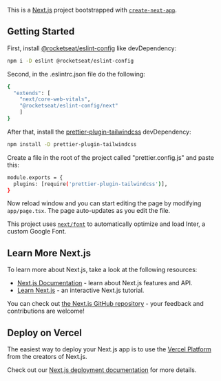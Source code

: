This is a [Next.js](https://nextjs.org/) project bootstrapped with [`create-next-app`](https://github.com/vercel/next.js/tree/canary/packages/create-next-app).

## Getting Started

First, install [@rocketseat/eslint-config](https://github.com/Rocketseat/eslint-config-rocketseat) like devDependency:

```bash
npm i -D eslint @rocketseat/eslint-config
```

Second, in the .eslintrc.json file do the following:
```bash
{
  "extends": [
    "next/core-web-vitals",
    "@rocketseat/eslint-config/next"
    ]
}
```

After that, install the [prettier-plugin-tailwindcss](https://tailwindcss.com/blog/automatic-class-sorting-with-prettier) devDependency:
```bash
npm install -D prettier-plugin-tailwindcss
```
Create a file in the root of the project called "prettier.config.js" and paste this:
```bash
module.exports = {
  plugins: [require('prettier-plugin-tailwindcss')],
}
```

Now reload window and you can start editing the page by modifying `app/page.tsx`. The page auto-updates as you edit the file.

This project uses [`next/font`](https://nextjs.org/docs/basic-features/font-optimization) to automatically optimize and load Inter, a custom Google Font.

## Learn More Next.js

To learn more about Next.js, take a look at the following resources:

- [Next.js Documentation](https://nextjs.org/docs) - learn about Next.js features and API.
- [Learn Next.js](https://nextjs.org/learn) - an interactive Next.js tutorial.

You can check out [the Next.js GitHub repository](https://github.com/vercel/next.js/) - your feedback and contributions are welcome!

## Deploy on Vercel

The easiest way to deploy your Next.js app is to use the [Vercel Platform](https://vercel.com/new?utm_medium=default-template&filter=next.js&utm_source=create-next-app&utm_campaign=create-next-app-readme) from the creators of Next.js.

Check out our [Next.js deployment documentation](https://nextjs.org/docs/deployment) for more details.
